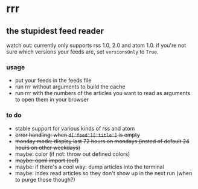 # rrr
## the stupidest feed reader

watch out: currently only supports rss 1.0, 2.0 and atom 1.0. if you're not sure which versions your feeds are, set `versionsOnly` to `True`.

### usage
- put your feeds in the feeds file
- run rrr without arguments to build the cache
- run rrr with the numbers of the articles you want to read as arguments to open them in your browser

### to do
- stable support for various kinds of rss and atom
- ~~error handling: when `d['feed']['title']` is empty~~
- ~~monday mode: display last 72 hours on mondays (insted of default 24 hours on other weekdays)~~
- maybe: color (if not: throw out defined colors)
- ~~maybe: opml import (oof)~~
- maybe: if there's a cool way: dump articles into the terminal
- maybe: index read articles so they don't show up in the next run (when to purge those though?)
